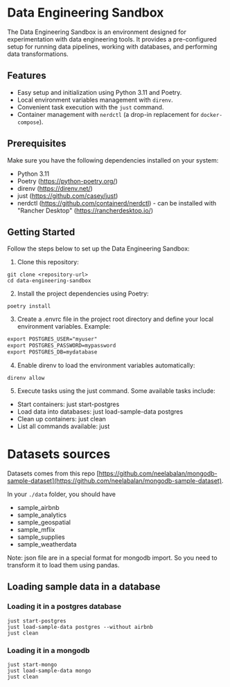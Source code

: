 # Data Engineering Sandbox

The Data Engineering Sandbox is an environment designed for experimentation with data engineering tools. It provides a pre-configured setup for running data pipelines, working with databases, and performing data transformations.

## Features

- Easy setup and initialization using Python 3.11 and Poetry.
- Local environment variables management with `direnv`.
- Convenient task execution with the `just` command.
- Container management with `nerdctl` (a drop-in replacement for `docker-compose`).

## Prerequisites

Make sure you have the following dependencies installed on your system:

- Python 3.11
- Poetry (https://python-poetry.org/)
- direnv (https://direnv.net/)
- just (https://github.com/casey/just)
- nerdctl (https://github.com/containerd/nerdctl) - can be installed with "Rancher Desktop" (https://rancherdesktop.io/)


## Getting Started

Follow the steps below to set up the Data Engineering Sandbox:

1. Clone this repository:

```shell
git clone <repository-url>
cd data-engineering-sandbox
```

2. Install the project dependencies using Poetry:

```shell
poetry install
```

3. Create a .envrc file in the project root directory and define your local environment variables. Example:

```txt
export POSTGRES_USER="myuser"
export POSTGRES_PASSWORD=mypassword
export POSTGRES_DB=mydatabase
```

4. Enable direnv to load the environment variables automatically:

```shell
direnv allow
```

5. Execute tasks using the just command. Some available tasks include:

- Start containers: just start-postgres
- Load data into databases: just load-sample-data postgres
- Clean up containers: just clean
- List all commands available: just


# Datasets sources

Datasets comes from this repo [https://github.com/neelabalan/mongodb-sample-dataset](https://github.com/neelabalan/mongodb-sample-dataset). 

In your `./data` folder, you should have

- sample_airbnb
- sample_analytics
- sample_geospatial
- sample_mflix
- sample_supplies
- sample_weatherdata

Note: json file are in a special format for mongodb import. So you need to transform it to load them using pandas.

## Loading sample data in a database

### Loading it in a postgres database

```shell
just start-postgres
just load-sample-data postgres --without airbnb
just clean
```

### Loading it in a mongodb 

```shell
just start-mongo
just load-sample-data mongo
just clean
```